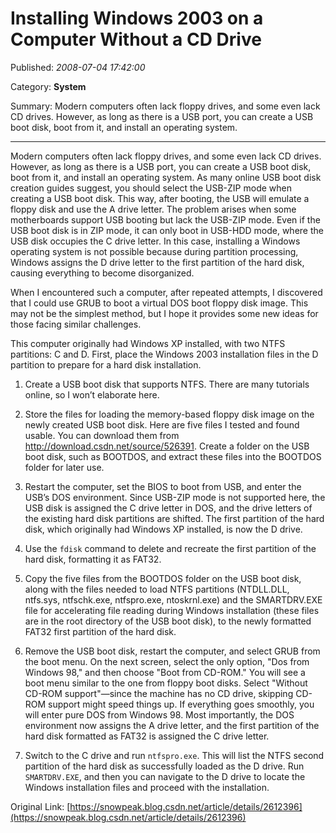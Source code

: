 # Installing Windows 2003 on a Computer Without a CD Drive

Published: *2008-07-04 17:42:00*

Category: __System__

Summary: Modern computers often lack floppy drives, and some even lack CD drives. However, as long as there is a USB port, you can create a USB boot disk, boot from it, and install an operating system.



---------

Modern computers often lack floppy drives, and some even lack CD drives. However, as long as there is a USB port, you can create a USB boot disk, boot from it, and install an operating system. As many online USB boot disk creation guides suggest, you should select the USB-ZIP mode when creating a USB boot disk. This way, after booting, the USB will emulate a floppy disk and use the A drive letter. The problem arises when some motherboards support USB booting but lack the USB-ZIP mode. Even if the USB boot disk is in ZIP mode, it can only boot in USB-HDD mode, where the USB disk occupies the C drive letter. In this case, installing a Windows operating system is not possible because during partition processing, Windows assigns the D drive letter to the first partition of the hard disk, causing everything to become disorganized.

When I encountered such a computer, after repeated attempts, I discovered that I could use GRUB to boot a virtual DOS boot floppy disk image. This may not be the simplest method, but I hope it provides some new ideas for those facing similar challenges.

This computer originally had Windows XP installed, with two NTFS partitions: C and D. First, place the Windows 2003 installation files in the D partition to prepare for a hard disk installation.

1. Create a USB boot disk that supports NTFS. There are many tutorials online, so I won’t elaborate here.

2. Store the files for loading the memory-based floppy disk image on the newly created USB boot disk. Here are five files I tested and found usable. You can download them from <http://download.csdn.net/source/526391>. Create a folder on the USB boot disk, such as BOOTDOS, and extract these files into the BOOTDOS folder for later use.

3. Restart the computer, set the BIOS to boot from USB, and enter the USB’s DOS environment. Since USB-ZIP mode is not supported here, the USB disk is assigned the C drive letter in DOS, and the drive letters of the existing hard disk partitions are shifted. The first partition of the hard disk, which originally had Windows XP installed, is now the D drive.

4. Use the `fdisk` command to delete and recreate the first partition of the hard disk, formatting it as FAT32.

5. Copy the five files from the BOOTDOS folder on the USB boot disk, along with the files needed to load NTFS partitions (NTDLL.DLL, ntfs.sys, ntfschk.exe, ntfspro.exe, ntoskrnl.exe) and the SMARTDRV.EXE file for accelerating file reading during Windows installation (these files are in the root directory of the USB boot disk), to the newly formatted FAT32 first partition of the hard disk.

6. Remove the USB boot disk, restart the computer, and select GRUB from the boot menu. On the next screen, select the only option, "Dos from Windows 98," and then choose "Boot from CD-ROM." You will see a boot menu similar to the one from floppy boot disks. Select "Without CD-ROM support"—since the machine has no CD drive, skipping CD-ROM support might speed things up. If everything goes smoothly, you will enter pure DOS from Windows 98. Most importantly, the DOS environment now assigns the A drive letter, and the first partition of the hard disk formatted as FAT32 is assigned the C drive letter.

7. Switch to the C drive and run `ntfspro.exe`. This will list the NTFS second partition of the hard disk as successfully loaded as the D drive. Run `SMARTDRV.EXE`, and then you can navigate to the D drive to locate the Windows installation files and proceed with the installation.

Original Link: [https://snowpeak.blog.csdn.net/article/details/2612396](https://snowpeak.blog.csdn.net/article/details/2612396)